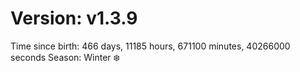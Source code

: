 # Version: v1.3.9
Time since birth: 466 days, 11185 hours, 671100 minutes, 40266000 seconds
Season: Winter ❄️
